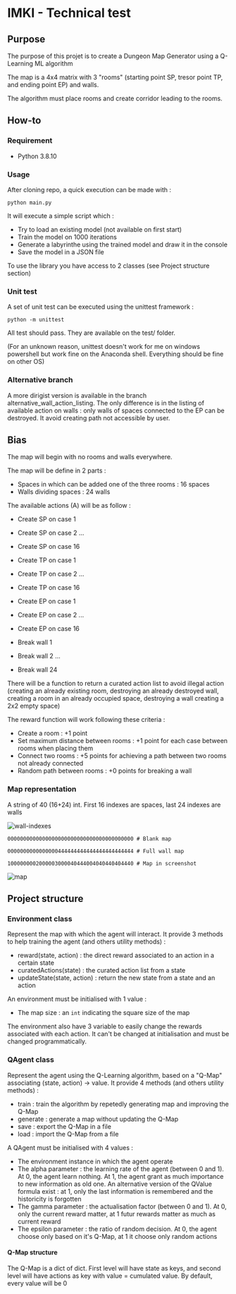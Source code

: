 # IMKI - Technical test

## Purpose

The purpose of this projet is to create a Dungeon Map Generator using a Q-Learning ML algorithm

The map is a 4x4 matrix with 3 "rooms" (starting point SP, tresor point TP, and ending point EP) and walls.

The algorithm must place rooms and create corridor leading to the rooms.

## How-to

### Requirement

- Python 3.8.10

### Usage

After cloning repo, a quick execution can be made with :

```
python main.py
```

It will execute a simple script which :

- Try to load an existing model (not available on first start)
- Train the model on 1000 iterations
- Generate a labyrinthe using the trained model and draw it in the console
- Save the model in a JSON file

To use the library you have access to 2 classes (see Project structure section)

### Unit test

A set of unit test can be executed using the unittest framework :

```
python -m unittest
```

All test should pass. They are available on the test/ folder.

(For an unknown reason, unittest doesn't work for me on windows powershell but work fine on the Anaconda shell. Everything should be fine on other OS)

### Alternative branch

A more dirigist version is available in the branch alternative_wall_action_listing. The only difference is in the listing of available action on walls : only walls of spaces connected to the EP can be destroyed. It avoid creating path not accessible by user.

## Bias

The map will begin with no rooms and walls everywhere.

The map will be define in 2 parts :

- Spaces in which can be added one of the three rooms : 16 spaces
- Walls dividing spaces : 24 walls

The available actions (A) will be as follow :

- Create SP on case 1
- Create SP on case 2
  ...
- Create SP on case 16

- Create TP on case 1
- Create TP on case 2
  ...
- Create TP on case 16

- Create EP on case 1
- Create EP on case 2
  ...
- Create EP on case 16

- Break wall 1
- Break wall 2
  ...
- Break wall 24

There will be a function to return a curated action list to avoid illegal action (creating an already existing room, destroying an already destroyed wall, creating a room in an already occupied space, destroying a wall creating a 2x2 empty space)

The reward function will work following these criteria :

- Create a room : +1 point
- Set maximum distance between rooms : +1 point for each case between rooms when placing them
- Connect two rooms : +5 points for achieving a path between two rooms not already connected
- Random path between rooms : +0 points for breaking a wall

### Map representation

A string of 40 (16+24) int. First 16 indexes are spaces, last 24 indexes are walls

![wall-indexes](https://user-images.githubusercontent.com/1528493/124257075-4655bc80-db2c-11eb-9774-86340027642b.png)

```
0000000000000000000000000000000000000000 # Blank map

0000000000000000444444444444444444444444 # Full wall map

1000000002000003000040444004040440404440 # Map in screenshot
```

![map](https://user-images.githubusercontent.com/1528493/124257068-45bd2600-db2c-11eb-9223-3cc1bb62ab89.png)

## Project structure

### Environment class

Represent the map with which the agent will interact. It provide 3 methods to help training the agent (and others utility methods) :

- reward(state, action) : the direct reward associated to an action in a certain state
- curatedActions(state) : the curated action list from a state
- updateState(state, action) : return the new state from a state and an action

An environment must be initialised with 1 value :

- The map size : an `int` indicating the square size of the map

The environment also have 3 variable to easily change the rewards associated with each action. It can't be changed at initialisation and must be changed programmatically.

### QAgent class

Represent the agent using the Q-Learning algorithm, based on a "Q-Map" associating (state, action) -> value. It provide 4 methods (and others utility methods) :

- train : train the algorithm by repetedly generating map and improving the Q-Map
- generate : generate a map without updating the Q-Map
- save : export the Q-Map in a file
- load : import the Q-Map from a file

A QAgent must be initialised with 4 values :

- The environment instance in which the agent operate
- The alpha parameter : the learning rate of the agent (between 0 and 1). At 0, the agent learn nothing. At 1, the agent grant as much importance to new information as old one. An alternative version of the QValue formula exist : at 1, only the last information is remembered and the historicity is forgotten
- The gamma parameter : the actualisation factor (between 0 and 1). At 0, only the current reward matter, at 1 futur rewards matter as much as current reward
- The epsilon parameter : the ratio of random decision. At 0, the agent choose only based on it's Q-Map, at 1 it choose only random actions

#### Q-Map structure

The Q-Map is a dict of dict. First level will have state as keys, and second level will have actions as key with value = cumulated value. By default, every value will be 0
